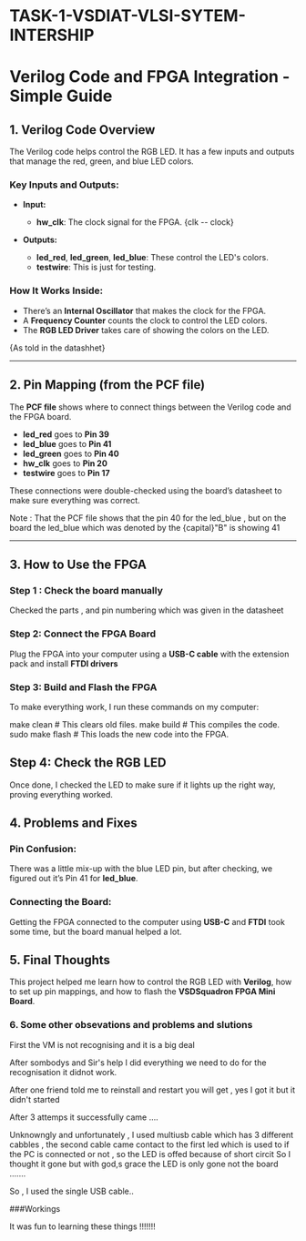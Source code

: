 # TASK-1-VSDIAT-VLSI-SYTEM-INTERSHIP



# Verilog Code and FPGA Integration - Simple Guide

## 1. Verilog Code Overview

The Verilog code helps control the RGB LED. It has a few inputs and outputs that manage the red, green, and blue LED colors.

### Key Inputs and Outputs:

- **Input:**
  - **hw_clk**: The clock signal for the FPGA.
        {clk -- clock}

- **Outputs:**
  - **led_red**, **led_green**, **led_blue**: These control the LED's colors.
  - **testwire**: This is just for testing.

### How It Works Inside:

- There’s an **Internal Oscillator** that makes the clock for the FPGA.
- A **Frequency Counter** counts the clock to control the LED colors.
- The **RGB LED Driver** takes care of showing the colors on the LED.

 {As told in the datashhet}
 
---

## 2. Pin Mapping (from the PCF file)

The **PCF file** shows where to connect things between the Verilog code and the FPGA board.

- **led_red** goes to **Pin 39**
- **led_blue** goes to **Pin 41**
- **led_green** goes to **Pin 40**
- **hw_clk** goes to **Pin 20**
- **testwire** goes to **Pin 17**

These connections were double-checked using the board’s datasheet to make sure everything was correct.

Note : That the PCF file shows that the pin 40 for the led_blue   ,  but on the board the led_blue  which was denoted by the {capital}"B" is showing 41

---

## 3. How to Use the FPGA

### Step 1 : Check the board manually
Checked the parts , and pin numbering which was given in the datasheet 

### Step 2: Connect the FPGA Board
Plug the FPGA into your computer using a **USB-C cable** with the extension pack and install **FTDI drivers**

### Step 3: Build and Flash the FPGA

To make everything work, I run these commands on my computer:

make clean       # This clears old files.
make build       # This compiles the code.
sudo make flash  # This loads the new code into the FPGA.

## Step 4: Check the RGB LED
Once done, I checked the LED to make sure if it lights up the right way, proving everything worked.

## 4. Problems and Fixes

### Pin Confusion:
There was a little mix-up with the blue LED pin, but after checking, we figured out it’s Pin 41 for **led_blue**.

### Connecting the Board:
Getting the FPGA connected to the computer using **USB-C** and **FTDI** took some time, but the board manual helped a lot.

## 5. Final Thoughts
This project helped me learn how to control the RGB LED with **Verilog**, how to set up pin mappings, and how to flash the **VSDSquadron FPGA Mini Board**. 

### 6. Some other obsevations and problems and slutions

First the VM is not recognising and it is a big deal

After sombodys and Sir's help I did everything we need to do for the recognisation it didnot work.

After one friend told me to reinstall and restart you will get  , yes I got it but it didn't started   

After 3 attemps it successfully came  ....

Unknowngly and unfortunately , I used multiusb cable which has 3 different cabbles , the second cable came contact to the first led which is used to  if  the PC is 
connected or not , so the LED is offed because of short circit So I thought it gone but with god,s grace the LED is only gone not the board .......

So , I used the single USB cable..

###Workings





It was fun to learning these things !!!!!!!




